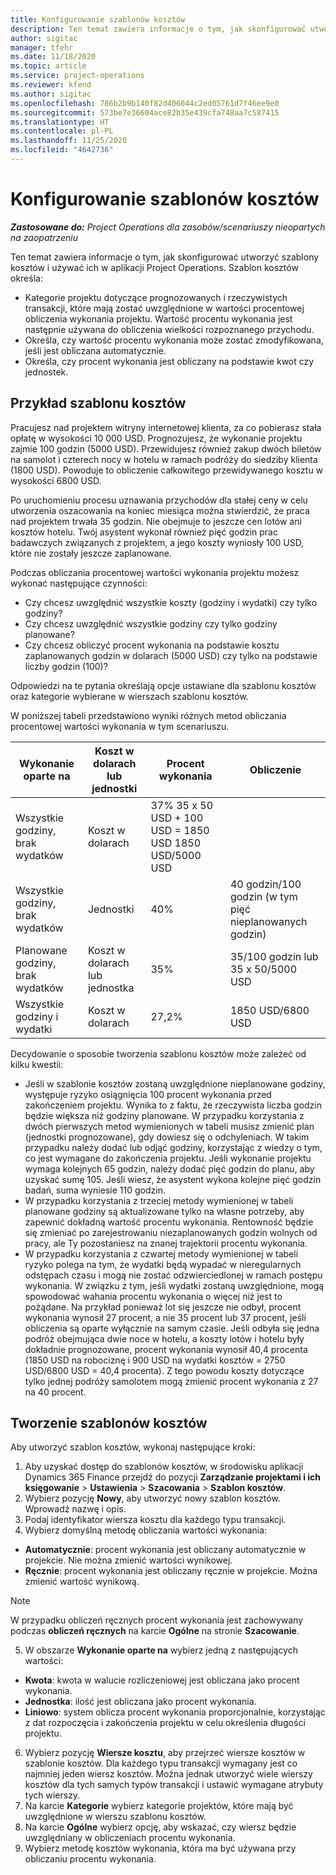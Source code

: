 ```yaml
---
title: Konfigurowanie szablonów kosztów
description: Ten temat zawiera informacje o tym, jak skonfigurować utworzyć szablony kosztów i używać ich w aplikacji Project Operations.
author: sigitac
manager: tfehr
ms.date: 11/18/2020
ms.topic: article
ms.service: project-operations
ms.reviewer: kfend
ms.author: sigitac
ms.openlocfilehash: 786b2b9b140f82d406044c2ed05761d7f46ee9e0
ms.sourcegitcommit: 573be7e36604ace82b35e439cfa748aa7c587415
ms.translationtype: HT
ms.contentlocale: pl-PL
ms.lasthandoff: 11/25/2020
ms.locfileid: "4642736"
---
```

# <a name="set-up-cost-templates"></a>Konfigurowanie szablonów kosztów

_**Zastosowane do:** Project Operations dla zasobów/scenariuszy nieopartych na zaopatrzeniu_


Ten temat zawiera informacje o tym, jak skonfigurować utworzyć szablony kosztów i używać ich w aplikacji Project Operations. Szablon kosztów określa:

- Kategorie projektu dotyczące prognozowanych i rzeczywistych transakcji, które mają zostać uwzględnione w wartości procentowej obliczenia wykonania projektu. Wartość procentu wykonania jest następnie używana do obliczenia wielkości rozpoznanego przychodu.
- Określa, czy wartość procentu wykonania może zostać zmodyfikowana, jeśli jest obliczana automatycznie.
- Określa, czy procent wykonania jest obliczany na podstawie kwot czy jednostek.

## <a name="cost-template-example"></a>Przykład szablonu kosztów

Pracujesz nad projektem witryny internetowej klienta, za co pobierasz stała opłatę w wysokości 10 000 USD. Prognozujesz, że wykonanie projektu zajmie 100 godzin (5000 USD). Przewidujesz również zakup dwóch biletów na samolot i czterech nocy w hotelu w ramach podróży do siedziby klienta (1800 USD). Powoduje to obliczenie całkowitego przewidywanego kosztu w wysokości 6800 USD.

Po uruchomieniu procesu uznawania przychodów dla stałej ceny w celu utworzenia oszacowania na koniec miesiąca można stwierdzić, że praca nad projektem trwała 35 godzin. Nie obejmuje to jeszcze cen lotów ani kosztów hotelu. Twój asystent wykonał również pięć godzin prac badawczych związanych z projektem, a jego koszty wyniosły 100 USD, które nie zostały jeszcze zaplanowane.

Podczas obliczania procentowej wartości wykonania projektu możesz wykonać następujące czynności:

- Czy chcesz uwzględnić wszystkie koszty (godziny i wydatki) czy tylko godziny?
- Czy chcesz uwzględnić wszystkie godziny czy tylko godziny planowane?
- Czy chcesz obliczyć procent wykonania na podstawie kosztu zaplanowanych godzin w dolarach (5000 USD) czy tylko na podstawie liczby godzin (100)?

Odpowiedzi na te pytania określają opcje ustawiane dla szablonu kosztów oraz kategorie wybierane w wierszach szablonu kosztów.

W poniższej tabeli przedstawiono wyniki różnych metod obliczania procentowej wartości wykonania w tym scenariuszu.

| Wykonanie oparte na | Koszt w dolarach lub jednostki | Procent wykonania | Obliczenie |
| --- | --- | --- | --- |
| Wszystkie godziny, brak wydatków | Koszt w dolarach | 37% 35 x 50 USD + 100 USD = 1850 USD 1850 USD/5000 USD |
| Wszystkie godziny, brak wydatków | Jednostki | 40% | 40 godzin/100 godzin (w tym pięć nieplanowanych godzin) |
| Planowane godziny, brak wydatków | Koszt w dolarach lub jednostka | 35% | 35/100 godzin lub 35 x 50/5000 USD |
| Wszystkie godziny i wydatki | Koszt w dolarach | 27,2% | 1850 USD/6800 USD |

Decydowanie o sposobie tworzenia szablonu kosztów może zależeć od kilku kwestii:

- Jeśli w szablonie kosztów zostaną uwzględnione nieplanowane godziny, występuje ryzyko osiągnięcia 100 procent wykonania przed zakończeniem projektu. Wynika to z faktu, że rzeczywista liczba godzin będzie większa niż godziny planowane. W przypadku korzystania z dwóch pierwszych metod wymienionych w tabeli musisz zmienić plan (jednostki prognozowane), gdy dowiesz się o odchyleniach. W takim przypadku należy dodać lub odjąć godziny, korzystając z wiedzy o tym, co jest wymagane do zakończenia projektu. Jeśli wykonanie projektu wymaga kolejnych 65 godzin, należy dodać pięć godzin do planu, aby uzyskać sumę 105. Jeśli wiesz, że asystent wykona kolejne pięć godzin badań, suma wyniesie 110 godzin.
- W przypadku korzystania z trzeciej metody wymienionej w tabeli planowane godziny są aktualizowane tylko na własne potrzeby, aby zapewnić dokładną wartość procentu wykonania. Rentowność będzie się zmieniać po zarejestrowaniu niezaplanowanych godzin wolnych od pracy, ale Ty pozostaniesz na znanej trajektorii procentu wykonania.
- W przypadku korzystania z czwartej metody wymienionej w tabeli ryzyko polega na tym, że wydatki będą wypadać w nieregularnych odstępach czasu i mogą nie zostać odzwierciedlonej w ramach postępu wykonania. W związku z tym, jeśli wydatki zostaną uwzględnione, mogą spowodować wahania procentu wykonania o więcej niż jest to pożądane. Na przykład ponieważ lot się jeszcze nie odbył, procent wykonania wynosił 27 procent, a nie 35 procent lub 37 procent, jeśli obliczenia są oparte wyłącznie na samym czasie. Jeśli odbyła się jedna podróż obejmująca dwie noce w hotelu, a koszty lotów i hotelu były dokładnie prognozowane, procent wykonania wynosił 40,4 procenta (1850 USD na robociznę i 900 USD na wydatki kosztów = 2750 USD/6800 USD = 40,4 procenta). Z tego powodu koszty dotyczące tylko jednej podróży samolotem mogą zmienić procent wykonania z 27 na 40 procent.

## <a name="create-cost-templates"></a>Tworzenie szablonów kosztów
Aby utworzyć szablon kosztów, wykonaj następujące kroki:

1. Aby uzyskać dostęp do szablonów kosztów, w środowisku aplikacji Dynamics 365 Finance przejdź do pozycji **Zarządzanie projektami i ich księgowanie** > **Ustawienia** > **Szacowania** > **Szablon kosztów**.
2. Wybierz pozycję **Nowy**, aby utworzyć nowy szablon kosztów. Wprowadź nazwę i opis.
3. Podaj identyfikator wiersza kosztu dla każdego typu transakcji.
4. Wybierz domyślną metodę obliczania wartości wykonania:

  - **Automatycznie**: procent wykonania jest obliczany automatycznie w projekcie. Nie można zmienić wartości wynikowej.
  - **Ręcznie**: procent wykonania jest obliczany ręcznie w projekcie. Można zmienić wartość wynikową.

  > [!NOTE]
  > W przypadku obliczeń ręcznych procent wykonania jest zachowywany podczas **obliczeń ręcznych** na karcie **Ogólne** na stronie **Szacowanie**.

5. W obszarze **Wykonanie oparte na** wybierz jedną z następujących wartości:

  - **Kwota**: kwota w walucie rozliczeniowej jest obliczana jako procent wykonania.
  - **Jednostka**: ilość jest obliczana jako procent wykonania.
  - **Liniowo**: system oblicza procent wykonania proporcjonalnie, korzystając z dat rozpoczęcia i zakończenia projektu w celu określenia długości projektu.

6. Wybierz pozycję **Wiersze kosztu**, aby przejrzeć wiersze kosztów w szablonie kosztów. Dla każdego typu transakcji wymagany jest co najmniej jeden wiersz kosztów. Można jednak utworzyć wiele wierszy kosztów dla tych samych typów transakcji i ustawić wymagane atrybuty tych wierszy.
7. Na karcie **Kategorie** wybierz kategorie projektów, które mają być uwzględnione w wierszu szablonu kosztów.
8. Na karcie **Ogólne** wybierz opcję, aby wskazać, czy wiersz będzie uwzględniany w obliczeniach procentu wykonania.
9. Wybierz metodę kosztów wykonania, która ma być używana przy obliczaniu procentu wykonania.

